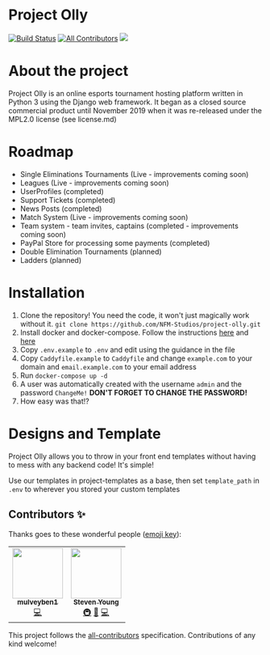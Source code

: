 # Project Olly
[![Build Status](https://jenkins.nightfury.pw/buildStatus/icon?job=Project-Olly-Multibranch%2Fmaster)](https://jenkins.nightfury.pw/job/Project-Olly-Multibranch/job/master/)
[![All Contributors](https://img.shields.io/badge/all_contributors-3-orange.svg?style=flat-square)](#contributors)
<a href="https://discord.gg/5dp8x2t">
    <img src="https://img.shields.io/badge/discord-join-7289DA.svg?logo=discord&longCache=true&style=flat" />
</a>

# About the project
Project Olly is an online esports tournament hosting platform written in Python 3 using the Django web framework. It began as a closed source commercial product until November 2019 when it was re-released under the MPL2.0 license (see license.md)

# Roadmap

- Single Eliminations Tournaments (Live - improvements coming soon)
- Leagues (Live - improvements coming soon)
- UserProfiles (completed)
- Support Tickets (completed)
- News Posts (completed)
- Match System (Live - improvements coming soon)
- Team system - team invites, captains (completed - improvements coming soon)
- PayPal Store for processing some payments (completed)
- Double Elimination Tournaments (planned)
- Ladders (planned)

# Installation

1. Clone the repository! You need the code, it won't just magically work without it. `git clone https://github.com/NFM-Studios/project-olly.git`
2. Install docker and docker-compose. Follow the instructions [here](https://docs.docker.com/install/linux/docker-ce/ubuntu/) and [here](https://docs.docker.com/compose/install/)
3. Copy `.env.example` to `.env` and edit using the guidance in the file
4. Copy `Caddyfile.example` to `Caddyfile` and change `example.com` to your domain and `email.example.com` to your email address
5. Run `docker-compose up -d`
6. A user was automatically created with the username `admin` and the password `ChangeMe!` **DON'T FORGET TO CHANGE THE PASSWORD!**
7. How easy was that!?

# Designs and Template
Project Olly allows you to throw in your front end templates without having to mess with any backend code! It's simple!

Use our templates in project-templates as a base, then set `template_path` in `.env` to wherever you stored your custom templates

## Contributors ✨

Thanks goes to these wonderful people ([emoji key](https://allcontributors.org/docs/en/emoji-key)):

<!-- ALL-CONTRIBUTORS-LIST:START - Do not remove or modify this section -->
<!-- prettier-ignore-start -->
<!-- markdownlint-disable -->
<table>
  <tr>
    <td align="center"><a href="https://github.com/mulveyben1"><img src="https://avatars1.githubusercontent.com/u/22732775?v=4?s=100" width="100px;" alt=""/><br /><sub><b>mulveyben1</b></sub></a><br /><a href="https://github.com/NFM-Studios/project-olly/commits?author=mulveyben1" title="Code">💻</a></td>
    <td align="center"><a href="http://nightfury.pw"><img src="https://avatars.githubusercontent.com/u/17421974?v=4?s=100" width="100px;" alt=""/><br /><sub><b>Steven Young</b></sub></a><br /><a href="#infra-techlover1" title="Infrastructure (Hosting, Build-Tools, etc)">🚇</a> <a href="#ideas-techlover1" title="Ideas, Planning, & Feedback">🤔</a> <a href="https://github.com/NFM-Studios/project-olly/commits?author=techlover1" title="Code">💻</a></td>
  </tr>
</table>

<!-- markdownlint-restore -->
<!-- prettier-ignore-end -->

<!-- ALL-CONTRIBUTORS-LIST:END -->

This project follows the [all-contributors](https://github.com/all-contributors/all-contributors) specification. Contributions of any kind welcome!

